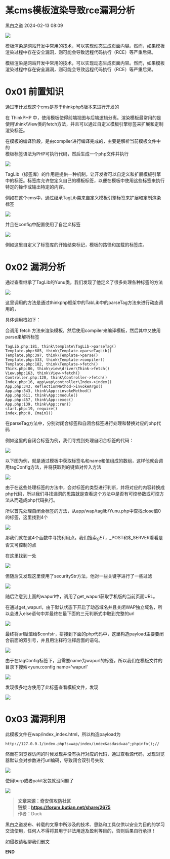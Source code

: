 #  某cms模板渲染导致rce漏洞分析   
 黑白之道   2024-02-13 08:09  
  
![](https://mmbiz.qpic.cn/mmbiz_gif/3xxicXNlTXLicwgPqvK8QgwnCr09iaSllrsXJLMkThiaHibEntZKkJiaicEd4ibWQxyn3gtAWbyGqtHVb0qqsHFC9jW3oQ/640?wx_fmt=gif "")  
  
模板渲染是网站开发中常用的技术，可以实现动态生成页面内容。然而，如果模板渲染过程中存在安全漏洞，则可能会导致远程代码执行（RCE）等严重后果。  
  
模板渲染是网站开发中常用的技术，可以实现动态生成页面内容。然而，如果模板渲染过程中存在安全漏洞，则可能会导致远程代码执行（RCE）等严重后果。  
# 0x01 前置知识  
  
通过审计发现这个cms是基于thinkphp5版本来进行开发的  
  
在 ThinkPHP 中，使用模板使得前端视图与后端逻辑分离。渲染模板最常用的是使用\think\View类的fetch方法，并且可以通过自定义模板引擎标签来扩展和定制渲染标签。  
  
在模板的编译阶段，是由compiler进行编译完成的，主要是解析当前模板文件中的  
模板标签语法为PHP可执行代码，然后生成一个php文件并执行  
  
![](https://mmbiz.qpic.cn/mmbiz_png/3xxicXNlTXL97PWAuosvufFkic6fShuYibAyuo6RZH0cQNPa2G26Xo9xYq0MSEyZiaRv6WJwOFfURtFEdlZicUKucTg/640?wx_fmt=png&from=appmsg "")  
  
TagLib（标签库）的作用是提供一种机制，让开发者可以自定义和扩展模板引擎中的标签。标签库允许您定义自己的模板标签，以便在模板中使用这些标签来执行特定的操作或输出特定的内容。  
  
例如在这个cms中，通过继承TagLib类来自定义模板引擎标签来扩展和定制渲染标签  
  
![](https://mmbiz.qpic.cn/mmbiz_png/3xxicXNlTXL97PWAuosvufFkic6fShuYibABh8iciaOPgiaNxwXPm6ybIXEagl0sXUSoOvynyFyZiapKDnFphXnkicPX0w/640?wx_fmt=png&from=appmsg "")  
  
并且在config中配置使用了自定义标签  
  
![](https://mmbiz.qpic.cn/mmbiz_png/3xxicXNlTXL97PWAuosvufFkic6fShuYibAQb3DUEc0LYTXBia3X40w687ZoIorLw0qgze8nhVTY9EDXc33t4qLHPg/640?wx_fmt=png&from=appmsg "")  
  
例如这里自定义了标签库的开始结束标记，模板的路径和加载的标签库。  
# 0x02 漏洞分析  
  
通过查看继承了TagLib的Yunu类，我们发现了他定义了很多处理各种标签的方法  
  
![](https://mmbiz.qpic.cn/mmbiz_png/3xxicXNlTXL97PWAuosvufFkic6fShuYibAuqkicRwWacVumsbH4GmBT6rKDzLGhkkiahV9NrBFnCHeibxRAay6cI7Cg/640?wx_fmt=png&from=appmsg "")  
  
这里调用的方法是通过thinkphp框架中的TabLib中的parseTag方法来进行动态调用的，  
  
具体调用栈如下：  
  
会调用 fetch 方法来渲染模板，然后使用compiler来编译模板，然后其中又使用parse来解析标签  
```
TagLib.php:181, think\template\TagLib->parseTag()
Template.php:685, think\Template->parseTagLib()
Template.php:397, think\Template->parse()
Template.php:333, think\Template->compiler()
Template.php:182, think\Template->fetch()
Think.php:86, think\view\driver\Think->fetch()
View.php:163, think\View->fetch()
Controller.php:120, think\Controller->fetch()
Index.php:16, app\wap\controller\Index->index()
App.php:343, ReflectionMethod->invokeArgs()
App.php:343, think\App::invokeMethod()
App.php:611, think\App::module()
App.php:457, think\App::exec()
App.php:139, think\App::run()
start.php:19, require()
index.php:8, {main}()

```  
  
在parseTag方法中，分别对闭合标签和自闭合标签进行处理和替换对应的php代码  
  
例如这里的自闭合标签为例，我们寻找到处理自闭合标签的代码：  
  
![](https://mmbiz.qpic.cn/mmbiz_png/3xxicXNlTXL97PWAuosvufFkic6fShuYibAzypYd2mUqE7qurWpo5IJsibicOKRCic9cAZPiaspQibnOVU71YUouc5HymQ/640?wx_fmt=png&from=appmsg "")  
  
以下图为例，就是通过模板中获取标签名和name和值组成的数组，这样他就会调用tagConfig方法，并将获取到的键值对传入方法  
  
![](https://mmbiz.qpic.cn/mmbiz_png/3xxicXNlTXL97PWAuosvufFkic6fShuYibAVK0GO3YtjNOErktQJhwtLZJS5icdsa4Aoqx7zMK03k0ULLXrza5Bsmg/640?wx_fmt=png&from=appmsg "")  
  
由于在这些处理标签的方法中，会对标签的类型进行判断，并将对应的内容转换成php代码，所以我们寻找漏洞的思路就是查看这个方法中是否有可控参数或可控方法从而造成php代码执行。  
  
所以首先处理自闭合标签的方法，从app/wap/taglib/Yunu.php中查找close值0的标签，这里找到4个  
  
![](https://mmbiz.qpic.cn/mmbiz_png/3xxicXNlTXL97PWAuosvufFkic6fShuYibAD3fbHQ4icE55ZMVKniaVWq16AEZPtoibyphejUvpZo6enAcELMZlRSfbA/640?wx_fmt=png&from=appmsg "")  
  
那我们就在这4个函数中寻找利用点。我们搜索$_GET，$_POST和$_SERVER看看是否又可控制的点  
  
在这里找到一处  
  
![](https://mmbiz.qpic.cn/mmbiz_png/3xxicXNlTXL97PWAuosvufFkic6fShuYibAL6TVBOVUhFAOjfiaUic62aHyPbxKTgyfk2ZRibrI7icKGOafpbdNQltKxg/640?wx_fmt=png&from=appmsg "")  
  
但随后又发现这里使用了securityStr方法，他对一些关键字进行了一些过滤  
  
![](https://mmbiz.qpic.cn/mmbiz_png/3xxicXNlTXL97PWAuosvufFkic6fShuYibAKBLpN4zm3SE9tV4uhWDPXvG4pvJqsgwAU1EH8micBU7raWjgUgWVwWg/640?wx_fmt=png&from=appmsg "")  
  
随后注意到上面的wapurl中，调用了get_wapurl获取手机版的当前页面URL。  
  
在通过get_wapurl，由于默认状态下开启了动态域名并且关闭WAP独立域名，所以会进入else语句中并最终在最下面的三元判断式中取到完整的url  
  
![](https://mmbiz.qpic.cn/mmbiz_png/3xxicXNlTXL97PWAuosvufFkic6fShuYibApD8wbkYJKBbMUEauSkZibicKm0xkKRljbrGVHf7FDiahlq9oYA4ShkRZw/640?wx_fmt=png&from=appmsg "")  
  
最终将url赋值给$confstr，拼接到下面的php代码中，这里构造payload主要要闭合前面的双引号，并且用注释符注释后面的语句。  
  
![](https://mmbiz.qpic.cn/mmbiz_png/3xxicXNlTXL97PWAuosvufFkic6fShuYibAXxvJDXqLPJVQpZfrEaJP7uuvPicznJK21P2K99icUUuZcvFK7G6KeEnw/640?wx_fmt=png&from=appmsg "")  
  
由于在tagConfig标签下，且需要name为wapurl的标签，所以我们在模板文件的目录下搜索<yunu:config name='wapurl'  
  
![](https://mmbiz.qpic.cn/mmbiz_png/3xxicXNlTXL97PWAuosvufFkic6fShuYibA8nvcMlyhiarcMhMmv4skJNZokPgYdZicnUTf7hvHOGb64diaWL5jvLVibA/640?wx_fmt=png&from=appmsg "")  
  
发现很多地方使用了此标签查看模板文件，发现  
  
![](https://mmbiz.qpic.cn/mmbiz_png/3xxicXNlTXL97PWAuosvufFkic6fShuYibABsZICN2mQibOuausWPFGt3IGoc04rwf3CkxPVD7hBN93e8Py1LJyIQA/640?wx_fmt=png&from=appmsg "")  
# 0x03 漏洞利用  
  
此模板文件在wap/index_index.html，所以构造payload为  
```
http://127.0.0.1/index.php?s=wap/index/index&asdasd=aa";phpinfo();//

```  
  
然而在浏览器访问的时候发现并没有执行对应的代码，通过查看源代码，发现浏览器默认会对参数进行url编码，导致闭合双引号失败  
  
![](https://mmbiz.qpic.cn/mmbiz_png/3xxicXNlTXL97PWAuosvufFkic6fShuYibADVm9xWRYycDlueKRWGWh2S02W15O59cycq6ict4RLZNveOwIT2K6I3w/640?wx_fmt=png&from=appmsg "")  
  
使用burp或者yakit发包就没问题了  
  
![](https://mmbiz.qpic.cn/mmbiz_png/3xxicXNlTXL97PWAuosvufFkic6fShuYibAzibCOXMB3Dgxe6JqnGB3Uhwkibx1scqqaUzUibk4EItHSM0vr5UgKSpLQ/640?wx_fmt=png&from=appmsg "")  
  
> **文章来源：奇安信攻防社区**  
> **链接：https://forum.butian.net/share/2675**  
> 作者：Duck  
  
  
  
黑白之道发布、转载的文章中所涉及的技术、思路和工具仅供以安全为目的的学习交流使用，任何人不得将其用于非法用途及盈利等目的，否则后果自行承担！  
  
如侵权请私聊我们删文  
  
  
**END**  
  
  
